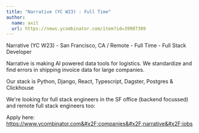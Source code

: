 ```yaml
---
title: "Narrative (YC W23) : Full Time"
author:
  name: axit
  url: https://news.ycombinator.com/item?id=39907309
---
```

Narrative (YC W23) - San Francisco, CA &#x2F; Remote - Full Time - Full Stack Developer

Narrative is making AI powered data tools for logistics. We standardize and find errors in shipping invoice data for large companies.

Our stack is Python, Django, React, Typescript, Dagster, Postgres &amp; Clickhouse

We&#x27;re looking for full stack engineers in the SF office (backend focussed) and remote full stack engineers too:

Apply here: <a href="https:&#x2F;&#x2F;www.ycombinator.com&#x2F;companies&#x2F;narrative&#x2F;jobs">https:&#x2F;&#x2F;www.ycombinator.com&#x2F;companies&#x2F;narrative&#x2F;jobs</a>
